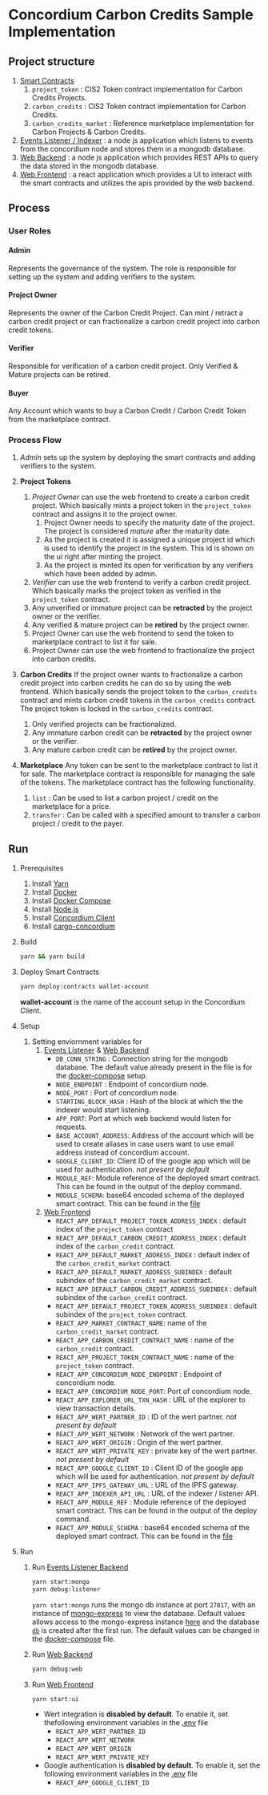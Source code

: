 # Concordium Carbon Credits Sample Implementation

## Project structure

1. [Smart Contracts](./contracts/README.md)
   1. `project_token` : CIS2 Token contract implementation for Carbon Credits Projects.
   2. `carbon_credits` : CIS2 Token contract implementation for Carbon Credits.
   3. `carbon_credits_market` : Reference marketplace implementation for Carbon Projects & Carbon Credits.
2. [Events Listener / Indexer](./indexer/server/src/listener.ts) : a node js application which listens to events from the concordium node and stores them in a mongodb database.
3. [Web Backend](./indexer/server/src/web.ts) : a node js application which provides REST APIs to query the data stored in the mongodb database.
4. [Web Frontend](./market-ui/src/App.tsx) : a react application which provides a UI to interact with the smart contracts and utilizes the apis provided by the web backend.

## Process

### User Roles

#### Admin

 Represents the governance of the system. The role is responsible for setting up the system and adding verifiers to the system.

#### Project Owner

Represents the owner of the Carbon Credit Project. Can mint / retract a carbon credit project or can fractionalize a carbon credit project into carbon credit tokens.

#### Verifier

Responsible for verification of a carbon credit project. Only Verified & Mature projects can be retired.

#### Buyer

Any Account which wants to buy a Carbon Credit / Carbon Credit Token from the marketplace contract.

### Process Flow

1. *Admin* sets up the system by deploying the smart contracts and adding verifiers to the system.
2. **Project Tokens**
   1. *Project Owner* can use the web frontend to create a carbon credit project. Which basically mints a project token in the `project_token` contract and assigns it to the project owner.
      1. Project Owner needs to specify the maturity date of the project. The project is considered *mature* after the maturity date.
      2. As the project is created it is assigned a unique project id which is used to identify the project in the system. This id is shown on the ui right after minting the project.
      3. As the project is minted its open for verification by any verifiers which have been added by admin.
   2. *Verifier* can use the web frontend to verify a carbon credit project. Which basically marks the project token as verified in the `project_token` contract.
   3. Any unverified or immature project can be **retracted** by the project owner or the verifier.
   4. Any verified & mature project can be **retired** by the project owner.
   5. Project Owner can use the web frontend to send the token to marketplace contract to list it for sale.
   6. Project Owner can use the web frontend to fractionalize the project into carbon credits.

3. **Carbon Credits**
   If the project owner wants to fractionalize a carbon credit project into carbon credits he can do so by using the web frontend. Which basically sends the project token to the `carbon_credits` contract and mints carbon credit tokens in the `carbon_credits` contract. The project token is locked in the `carbon_credits` contract.

   1. Only verified projects can be fractionalized.
   2. Any immature carbon credit can be **retracted** by the project owner or the verifier.
   3. Any mature carbon credit can be **retired** by the project owner.
4. **Marketplace**
   Any token can be sent to the marketplace contract to list it for sale. The marketplace contract is responsible for managing the sale of the tokens. The marketplace contract has the following functionality.
   1. `list` : Can be used to list a carbon project / credit on the marketplace for a price.
   2. `transfer` : Can be called with a specified amount to transfer a carbon project / credit to the payer.

## Run

1. Prerequisites
   1. Install [Yarn](https://yarnpkg.com/)
   2. Install [Docker](https://docs.docker.com/get-docker/)
   3. Install [Docker Compose](https://docs.docker.com/compose/install/)
   4. Install [Node.js](https://nodejs.org/en/download/)
   5. Install [Concordium Client](https://developer.concordium.software/#/concordium-client)
   6. Install [cargo-concordium](https://developer.concordium.software/en/mainnet/smart-contracts/guides/setup-tools.html)

2. Build

   ```bash
   yarn && yarn build
   ```

3. Deploy Smart Contracts

   ```bash
   yarn deploy:contracts wallet-account
   ```

   **wallet-account** is the name of the account setup in the Concordium Client.

4. Setup
   1. Setting enviornment variables for
      1. [Events Listener](indexer/server/.env) & [Web Backend](indexer/server/.env)
         * `DB_CONN_STRING` : Connection string for the mongodb database. The default value already present in the file is for the [docker-compose](./indexer/docker-compose.yml) setup.
         * `NODE_ENDPOINT` : Endpoint of concordium node.
         * `NODE_PORT` : Port of concordium node.
         * `STARTING_BLOCK_HASH` : Hash of the block at which the the indexer would start listening.
         * `APP_PORT`: Port at which web backend would listen for requests.
         * `BASE_ACCOUNT_ADDRESS`: Address of the account which will be used to create aliases in case users want to use email address instead of concordium account.
         * `GOOGLE_CLIENT_ID`: Client ID of the google app which will be used for authentication. *not present by default*
         * `MODULE_REF`: Module reference of the deployed smart contract. This can be found in the output of the deploy command.
         * `MODULE_SCHEMA`: base64 encoded schema of the deployed smart contract. This can be found in the [file](./contracts/schema_base64.txt)  
      2. [Web Frontend](./market-ui/.env)
         * `REACT_APP_DEFAULT_PROJECT_TOKEN_ADDRESS_INDEX` : default index of the `project_token` contract
         * `REACT_APP_DEFAULT_CARBON_CREDIT_ADDRESS_INDEX` : default index of the `carbon_credit` contract.
         * `REACT_APP_DEFAULT_MARKET_ADDRESS_INDEX` : default index of the `carbon_credit_market` contract.
         * `REACT_APP_DEFAULT_MARKET_ADDRESS_SUBINDEX` : default subindex of the `carbon_credit_market` contract.
         * `REACT_APP_DEFAULT_CARBON_CREDIT_ADDRESS_SUBINDEX` : default subindex of the `carbon_credit` contract.
         * `REACT_APP_DEFAULT_PROJECT_TOKEN_ADDRESS_SUBINDEX` : default subindex of the `project_token` contract.
         * `REACT_APP_MARKET_CONTRACT_NAME`: name of the `carbon_credit_market` contract.
         * `REACT_APP_CARBON_CREDIT_CONTRACT_NAME` : name of the `carbon_credit` contract.
         * `REACT_APP_PROJECT_TOKEN_CONTRACT_NAME` : name of the `project_token` contract.
         * `REACT_APP_CONCORDIUM_NODE_ENDPOINT` : Endpoint of concordium node.
         * `REACT_APP_CONCORDIUM_NODE_PORT`: Port of concordium node.
         * `REACT_APP_EXPLORER_URL_TXN_HASH` : URL of the explorer to view transaction details.
         * `REACT_APP_WERT_PARTNER_ID` : ID of the wert partner. *not present by default*
         * `REACT_APP_WERT_NETWORK` : Network of the wert partner.
         * `REACT_APP_WERT_ORIGIN` : Origin of the wert partner.
         * `REACT_APP_WERT_PRIVATE_KEY` : private key of the wert partner. *not present by default*
         * `REACT_APP_GOOGLE_CLIENT_ID` : Client ID of the google app which will be used for authentication. *not present by default*
         * `REACT_APP_IPFS_GATEWAY_URL` : URL of the IPFS gateway.
         * `REACT_APP_INDEXER_API_URL` : URL of the indexer / listener API.
         * `REACT_APP_MODULE_REF` : Module reference of the deployed smart contract. This can be found in the output of the deploy command.
         * `REACT_APP_MODULE_SCHEMA` : base64 encoded schema of the deployed smart contract. This can be found in the [file](./contracts/schema_base64.txt)

5. Run
   1. Run [Events Listener Backend](./indexer/server/src/listener.ts)

        ```bash
        yarn start:mongo
        yarn debug:listener
        ```

      `yarn start:mongo` runs the mongo db instance at port `27017`, with an instance of [mongo-express](https://github.com/mongo-express/mongo-express) to view the database. Default values allows access to the mongo-express instance [here](http://localhost:8081/) and the database [`db`](http://localhost:8081/db/db/) is created after the first run. The default values can be changed in the [docker-compose](./indexer/docker-compose.yml) file.

   2. Run [Web Backend](./indexer/server/src/web.ts)

        ```bash
        yarn debug:web
        ```

   3. Run [Web Frontend](./market-ui/README.md)

        ```bash
        yarn start:ui
        ```

      * Wert integration is **disabled by default**. To enable it, set thefollowing  environment variables in the [.env](./market-ui/.env) file 
        * `REACT_APP_WERT_PARTNER_ID`
        * `REACT_APP_WERT_NETWORK`
        * `REACT_APP_WERT_ORIGIN`
        * `REACT_APP_WERT_PRIVATE_KEY`
      * Google authentication is **disabled by default**. To enable it, set the following environment variables in the [.env](./market-ui/.env) file
        * `REACT_APP_GOOGLE_CLIENT_ID`
